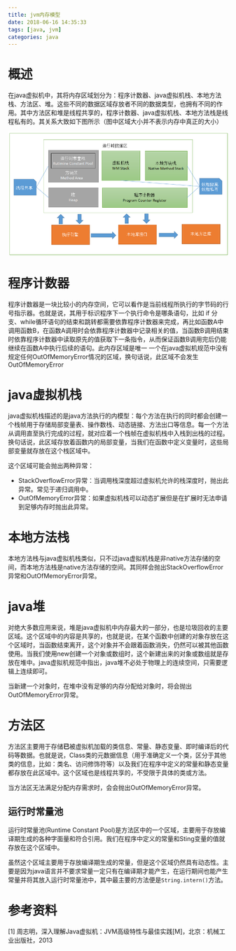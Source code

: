 ```yaml
---
title: jvm内存模型
date: 2018-06-16 14:35:33
tags: [java, jvm]
categories: java
---
```


# 概述

在java虚拟机中，其将内存区域划分为：程序计数器、java虚拟机栈、本地方法栈、方法区、堆。这些不同的数据区域存放者不同的数据类型，也拥有不同的作用。其中方法区和堆是线程共享的，程序计数器、java虚拟机栈、本地方法栈是线程私有的。其关系大致如下图所示（图中区域大小并不表示内存中真正的大小）

<!-- more -->

![jvm内存模型](/images/jvm.png)

# 程序计数器

程序计数器是一块比较小的内存空间，它可以看作是当前线程所执行的字节码的行号指示器。也就是说，其用于标识程序下一个执行命令是哪条语句，比如 if 分支、while循环语句的结束和跳转都需要依靠程序计数器来完成，再比如函数A中调用函数B，在函数A调用时会依靠程序计数器中记录相关的值，当函数B调用结束时依靠程序计数器中读取原先的值获取下一条指令，从而保证函数B调用完后仍能继续在函数A中执行后续的语句。此内存区域是唯一 一个在java虚拟机规范中没有规定任何OutOfMemoryError情况的区域，换句话说，此区域不会发生OutOfMemoryError

# java虚拟机栈

java虚拟机栈描述的是java方法执行的内模型：每个方法在执行的同时都会创建一个栈帧用于存储局部变量表、操作数栈、动态链接、方法出口等信息。每一个方法从调用直至执行完成的过程，就对应着一个栈帧在虚拟机栈中入栈到出栈的过程。换句话说，此区域存放着函数内的局部变量，当我们在函数中定义变量时，这些局部变量就存放在这个栈区域中。

这个区域可能会抛出两种异常：

* StackOverflowError异常：当调用栈深度超过虚拟机允许的栈深度时，抛出此异常。常见于递归调用中。
* OutOfMemoryError异常：如果虚拟机栈可以动态扩展但是在扩展时无法申请到足够内存时抛出此异常。

# 本地方法栈

本地方法栈与java虚拟机栈类似，只不过java虚拟机栈是非native方法存储的空间，而本地方法栈是native方法存储的空间。其同样会抛出StackOverflowError异常和OutOfMemoryError异常。

# java堆

对绝大多数应用来说，堆是java虚拟机中内存最大的一部分，也是垃圾回收的主要区域。这个区域中的内容是共享的，也就是说，在某个函数中创建的对象存放在这个区域时，当函数结束离开，这个对象并不会跟着函数消失，仍然可以被其他函数使用。当我们使用new创建一个对象或数组时，这个新建出来的对象或数组就是存放在堆中。java虚拟机规范中指出，java堆不必处于物理上的连续空间，只需要逻辑上连续即可。

当新建一个对象时，在堆中没有足够的内存分配给对象时，将会抛出OutOfMemoryError异常。

# 方法区

方法区主要用于存储**已**被虚拟机加载的类信息、常量、静态变量、即时编译后的代码等数据。也就是说，Class类的元数据信息（用于准确定义一个类，区分于其他类的信息，比如：类名、访问修饰符等）以及我们在程序中定义的常量和静态变量都存放在此区域中。这个区域也是线程共享的，不受限于具体的类或方法。

当方法区无法满足分配内存需求时，会会抛出OutOfMemoryError异常。

## 运行时常量池

运行时常量池(Runtime Constant Pool)是方法区中的一个区域，主要用于存放编译期生成的各种字面量和符合引用。我们在程序中定义的常量和Sting变量的值就存放在这个区域中。

虽然这个区域主要用于存放编译期生成的常量，但是这个区域仍然具有动态性。主要是因为java语言并不要求常量一定只有在编译期才能产生，在运行期间也能产生常量并将其放入运行时常量池中，其中最主要的方法便是`String.intern()`方法。

# 参考资料

[1] 周志明，深入理解Java虚拟机：JVM高级特性与最佳实践[M]，北京：机械工业出版社，2013